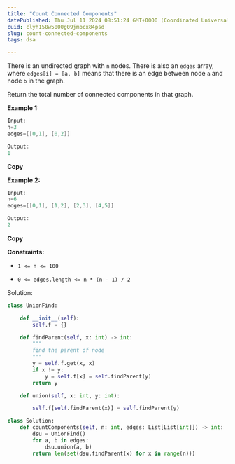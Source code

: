 ```yaml
---
title: "Count Connected Components"
datePublished: Thu Jul 11 2024 08:51:24 GMT+0000 (Coordinated Universal Time)
cuid: clyh150w5000g09jmbcx84psd
slug: count-connected-components
tags: dsa

---
```


There is an undirected graph with `n` nodes. There is also an `edges` array, where `edges[i] = [a, b]` means that there is an edge between node `a` and node `b` in the graph.

Return the total number of connected components in that graph.

**Example 1:**

```java
Input:
n=3
edges=[[0,1], [0,2]]

Output:
1
```

**Copy**

**Example 2:**

```java
Input:
n=6
edges=[[0,1], [1,2], [2,3], [4,5]]

Output:
2
```

**Copy**

**Constraints:**

* `1 <= n <= 100`
    
* `0 <= edges.length <= n * (n - 1) / 2`
    

Solution:

```python
class UnionFind:

    def __init__(self):
        self.f = {}

    def findParent(self, x: int) -> int:
        """
        find the parent of node
        """
        y = self.f.get(x, x)
        if x != y:
            y = self.f[x] = self.findParent(y)
        return y

    def union(self, x: int, y: int):

        self.f[self.findParent(x)] = self.findParent(y)

class Solution:
    def countComponents(self, n: int, edges: List[List[int]]) -> int:
        dsu = UnionFind()
        for a, b in edges:
            dsu.union(a, b)
        return len(set(dsu.findParent(x) for x in range(n)))
    
```